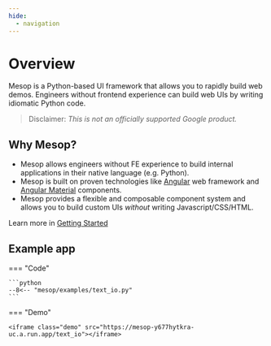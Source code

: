 ```yaml
---
hide:
  - navigation
---
```


# Overview

Mesop is a Python-based UI framework that allows you to rapidly build web demos. Engineers without frontend experience can build web UIs by writing idiomatic Python code.

> Disclaimer: _This is not an officially supported Google product._

## Why Mesop?

- Mesop allows engineers without FE experience to build internal applications in their native language (e.g. Python).
- Mesop is built on proven technologies like [Angular](https://angular.dev/) web framework and [Angular Material](https://material.angular.io/) components.
- Mesop provides a flexible and composable component system and allows you to build custom UIs _without_ writing Javascript/CSS/HTML.

Learn more in [Getting Started](./getting_started.md)

## Example app

=== "Code"

    ```python
    --8<-- "mesop/examples/text_io.py"
    ```

=== "Demo"

    <iframe class="demo" src="https://mesop-y677hytkra-uc.a.run.app/text_io"></iframe>
